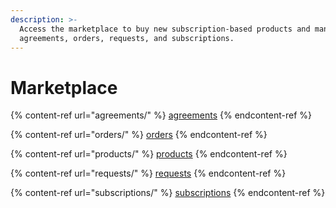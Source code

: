 ```yaml
---
description: >-
  Access the marketplace to buy new subscription-based products and manage your
  agreements, orders, requests, and subscriptions.
---
```


# Marketplace

{% content-ref url="agreements/" %}
[agreements](agreements/)
{% endcontent-ref %}

{% content-ref url="orders/" %}
[orders](orders/)
{% endcontent-ref %}

{% content-ref url="products/" %}
[products](products/)
{% endcontent-ref %}

{% content-ref url="requests/" %}
[requests](requests/)
{% endcontent-ref %}

{% content-ref url="subscriptions/" %}
[subscriptions](subscriptions/)
{% endcontent-ref %}

